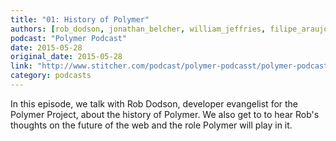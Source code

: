 ```yaml
---
title: "01: History of Polymer"
authors: [rob_dodson, jonathan_belcher, william_jeffries, filipe_araujo, dane_oconner]
podcast: "Polymer Podcast"
date: 2015-05-28
original_date: 2015-05-28
link: "http://www.stitcher.com/podcast/polymer-podcasst/polymer-podcast/e/history-of-polymer-38325109"
category: podcasts
---
```


In this episode, we talk with Rob Dodson, developer evangelist for the Polymer Project, about the history of Polymer. We also get to to hear Rob's thoughts on the future of the web and the role Polymer will play in it.
